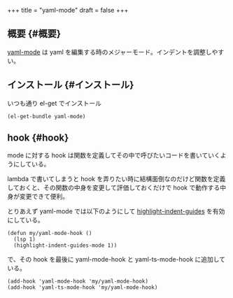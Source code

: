 +++
title = "yaml-mode"
draft = false
+++

## 概要 {#概要}

[yaml-mode](https://github.com/yoshiki/yaml-mode) は yaml を編集する時のメジャーモード。インデントを調整しやすい。


## インストール {#インストール}

いつも通り el-get でインストール

```emacs-lisp
(el-get-bundle yaml-mode)
```


## hook {#hook}

mode に対する hook は関数を定義してその中で呼びたいコードを書いていくようにしている。

lambda で書いてしまうと hook を弄りたい時に結構面倒なのだけど関数を定義しておくと、その関数の中身を変更して評価しておくだけで
hook で動作する中身が変更できて便利。

とりあえず yaml-mode では以下のようにして
[highlight-indent-guides](https://github.com/DarthFennec/highlight-indent-guides) を有効にしている。

```emacs-lisp
(defun my/yaml-mode-hook ()
  (lsp 1)
  (highlight-indent-guides-mode 1))
```

で、その hook を最後に yaml-mode-hook と yaml-ts-mode-hook に追加している。

```emacs-lisp
(add-hook 'yaml-mode-hook 'my/yaml-mode-hook)
(add-hook 'yaml-ts-mode-hook 'my/yaml-mode-hook)
```
